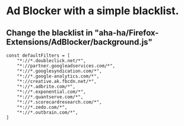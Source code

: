 # Ad Blocker with a simple blacklist.
## Change the blacklist in "aha-ha/Firefox-Extensions/AdBlocker/background.js"
```JS
const defaultFilters = [
	"*://*.doubleclick.net/*",
	"*://partner.googleadservices.com/*",
	"*://*.googlesyndication.com/*",
	"*://*.google-analytics.com/*",
	"*://creative.ak.fbcdn.net/*",
	"*://*.adbrite.com/*",
	"*://*.exponential.com/*",
	"*://*.quantserve.com/*",
	"*://*.scorecardresearch.com/*",
	"*://*.zedo.com/*",
    "*://*.outbrain.com/*",
]
```
